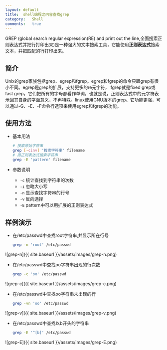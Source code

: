 ```yaml
---
layout:	default
title:	shell编程之内容查找grep
category:	Shell
comments:	true
---
```

GREP (global search regular expression(RE) and print out the line,全面搜索正则表达式并把行打印出来)是一种强大的文本搜索工具，它能使用**正则表达式**搜索文本，并把匹配的行打印出来。



## 简介
Unix的grep家族包括grep、egrep和fgrep。egrep和fgrep的命令只跟grep有很小不同。egrep是grep的扩展，支持更多的re元字符， fgrep就是fixed grep或fast grep，它们把所有的字母都看作单词，也就是说，正则表达式中的元字符表示回其自身的字面意义，不再特殊。linux使用GNU版本的grep。它功能更强，可以通过-G、-E、-F命令行选项来使用egrep和fgrep的功能。

## 使用方法
* 基本用法
	
	```bash
	# 搜索原始字符串
	grep [-cinv] '搜索字符串' filename
	# 用正则表达式搜索字符串
	grep -E 'pattern' filename
	```
* 参数说明
	* `-c`	统计查找到字符串的次数
	* `-i`	忽略大小写
	* `-n`	显示查找字符串的行号
	* `-v`	反向选择
	* `-E`	pattern中可以用扩展的正则表达式

## 样例演示
* 在/etc/passwd中查找root字符串,并显示所在行号
	
	```bash
	grep -n 'root' /etc/passwd
	```
![grep-n]({{ site.baseurl }}/assets/images/grep-n.png)
* 在/etc/passwd中查找oo字符串出现的行次数
	
	```bash
	grep -c 'oo' /etc/passwd
	```
![grep-c]({{ site.baseurl }}/assets/images/grep-c.png)
* 在/etc/passwd中查找oo字符串未出现的行
	
	```bash
	grep -vn 'oo' /etc/passwd
	```
![grep-v]({{ site.baseurl }}/assets/images/grep-v.png)
* 在/etc/passwd中查找以b开头的字符串

	```bash
	grep -E '^[b]' /etc/passwd
	```
![grep-E]({{ site.baseurl }}/assets/images/grep-E.png)


